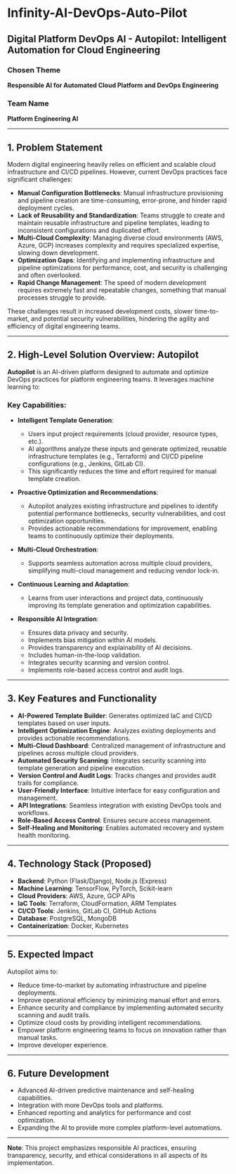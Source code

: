 # Infinity-AI-DevOps-Auto-Pilot

## Digital Platform DevOps AI - Autopilot: Intelligent Automation for Cloud Engineering

### Chosen Theme
**Responsible AI for Automated Cloud Platform and DevOps Engineering**

### Team Name
**Platform Engineering AI**

---

## 1. Problem Statement

Modern digital engineering heavily relies on efficient and scalable cloud infrastructure and CI/CD pipelines. However, current DevOps practices face significant challenges:

- **Manual Configuration Bottlenecks**: Manual infrastructure provisioning and pipeline creation are time-consuming, error-prone, and hinder rapid deployment cycles.
- **Lack of Reusability and Standardization**: Teams struggle to create and maintain reusable infrastructure and pipeline templates, leading to inconsistent configurations and duplicated effort.
- **Multi-Cloud Complexity**: Managing diverse cloud environments (AWS, Azure, GCP) increases complexity and requires specialized expertise, slowing down development.
- **Optimization Gaps**: Identifying and implementing infrastructure and pipeline optimizations for performance, cost, and security is challenging and often overlooked.
- **Rapid Change Management**: The speed of modern development requires extremely fast and repeatable changes, something that manual processes struggle to provide.

These challenges result in increased development costs, slower time-to-market, and potential security vulnerabilities, hindering the agility and efficiency of digital engineering teams.

---

## 2. High-Level Solution Overview: Autopilot

**Autopilot** is an AI-driven platform designed to automate and optimize DevOps practices for platform engineering teams. It leverages machine learning to:

### Key Capabilities:
- **Intelligent Template Generation**:
    - Users input project requirements (cloud provider, resource types, etc.).
    - AI algorithms analyze these inputs and generate optimized, reusable infrastructure templates (e.g., Terraform) and CI/CD pipeline configurations (e.g., Jenkins, GitLab CI).
    - This significantly reduces the time and effort required for manual template creation.

- **Proactive Optimization and Recommendations**:
    - Autopilot analyzes existing infrastructure and pipelines to identify potential performance bottlenecks, security vulnerabilities, and cost optimization opportunities.
    - Provides actionable recommendations for improvement, enabling teams to continuously optimize their deployments.

- **Multi-Cloud Orchestration**:
    - Supports seamless automation across multiple cloud providers, simplifying multi-cloud management and reducing vendor lock-in.

- **Continuous Learning and Adaptation**:
    - Learns from user interactions and project data, continuously improving its template generation and optimization capabilities.

- **Responsible AI Integration**:
    - Ensures data privacy and security.
    - Implements bias mitigation within AI models.
    - Provides transparency and explainability of AI decisions.
    - Includes human-in-the-loop validation.
    - Integrates security scanning and version control.
    - Implements role-based access control and audit logs.

---

## 3. Key Features and Functionality

- **AI-Powered Template Builder**: Generates optimized IaC and CI/CD templates based on user inputs.
- **Intelligent Optimization Engine**: Analyzes existing deployments and provides actionable recommendations.
- **Multi-Cloud Dashboard**: Centralized management of infrastructure and pipelines across multiple cloud providers.
- **Automated Security Scanning**: Integrates security scanning into template generation and pipeline execution.
- **Version Control and Audit Logs**: Tracks changes and provides audit trails for compliance.
- **User-Friendly Interface**: Intuitive interface for easy configuration and management.
- **API Integrations**: Seamless integration with existing DevOps tools and workflows.
- **Role-Based Access Control**: Ensures secure access management.
- **Self-Healing and Monitoring**: Enables automated recovery and system health monitoring.

---

## 4. Technology Stack (Proposed)

- **Backend**: Python (Flask/Django), Node.js (Express)
- **Machine Learning**: TensorFlow, PyTorch, Scikit-learn
- **Cloud Providers**: AWS, Azure, GCP APIs
- **IaC Tools**: Terraform, CloudFormation, ARM Templates
- **CI/CD Tools**: Jenkins, GitLab CI, GitHub Actions
- **Database**: PostgreSQL, MongoDB
- **Containerization**: Docker, Kubernetes

---

## 5. Expected Impact

Autopilot aims to:
- Reduce time-to-market by automating infrastructure and pipeline deployments.
- Improve operational efficiency by minimizing manual effort and errors.
- Enhance security and compliance by implementing automated security scanning and audit trails.
- Optimize cloud costs by providing intelligent recommendations.
- Empower platform engineering teams to focus on innovation rather than manual tasks.
- Improve developer experience.

---

## 6. Future Development

- Advanced AI-driven predictive maintenance and self-healing capabilities.
- Integration with more DevOps tools and platforms.
- Enhanced reporting and analytics for performance and cost optimization.
- Expanding the AI to provide more complex platform-level automations.

---

**Note**: This project emphasizes responsible AI practices, ensuring transparency, security, and ethical considerations in all aspects of its implementation.
